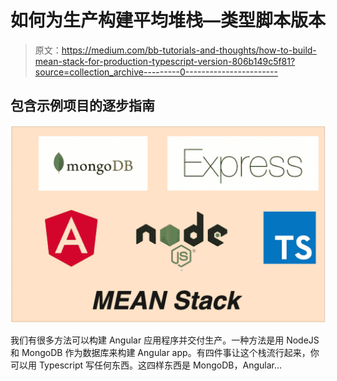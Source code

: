 # 如何为生产构建平均堆栈—类型脚本版本

> 原文：<https://medium.com/bb-tutorials-and-thoughts/how-to-build-mean-stack-for-production-typescript-version-806b149c5f81?source=collection_archive---------0----------------------->

## 包含示例项目的逐步指南

![](img/dc97b8d82aaf80dd1a1e68e5f3485bd9.png)

我们有很多方法可以构建 Angular 应用程序并交付生产。一种方法是用 NodeJS 和 MongoDB 作为数据库来构建 Angular app。有四件事让这个栈流行起来，你可以用 Typescript 写任何东西。这四样东西是 MongoDB，Angular…